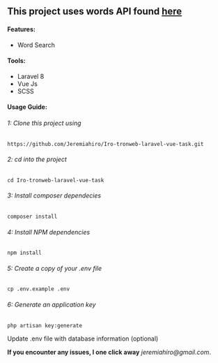 ## This project uses words API found [here](https://www.wordsapi.com)

#### Features:
* Word Search

#### Tools:
* Laravel 8
* Vue Js
* SCSS

#### Usage Guide:
###### 1: Clone this project using 
```https://github.com/Jeremiahiro/Iro-tronweb-laravel-vue-task.git```

###### 2: cd into the project 
```cd Iro-tronweb-laravel-vue-task```

###### 3: Install composer dependecies
```composer install```

###### 4: Install NPM dependencies
```npm install```

###### 5: Create a copy of your .env file
```cp .env.example .env```

###### 6: Generate an application key
```php artisan key:generate```

Update .env file with database information (optional)

**If you encounter any issues, I one click away**  _jeremiahiro@gmail.com_.
